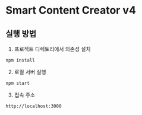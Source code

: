 # Smart Content Creator v4

## 실행 방법

1. 프로젝트 디렉토리에서 의존성 설치
```
npm install
```

2. 로컬 서버 실행
```
npm start
```

3. 접속 주소
```
http://localhost:3000
```